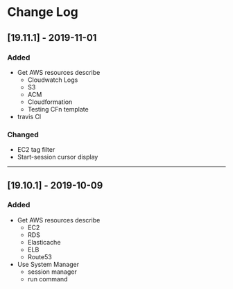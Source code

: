 # Change Log

## [19.11.1] - 2019-11-01
### Added
- Get AWS resources describe
  - Cloudwatch Logs
  - S3
  - ACM
  - Cloudformation
  - Testing CFn template
- travis CI

### Changed
- EC2 tag filter
- Start-session cursor display

---

## [19.10.1] - 2019-10-09
### Added
- Get AWS resources describe
  - EC2
  - RDS
  - Elasticache
  - ELB
  - Route53
- Use System Manager
  - session manager
  - run command

